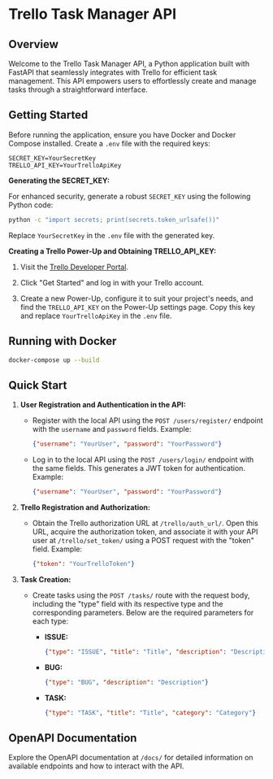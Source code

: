 # Trello Task Manager API

## Overview

Welcome to the Trello Task Manager API, a Python application built with FastAPI that seamlessly integrates with Trello for efficient task management. This API empowers users to effortlessly create and manage tasks through a straightforward interface.

## Getting Started

Before running the application, ensure you have Docker and Docker Compose installed. Create a `.env` file with the required keys:

```env
SECRET_KEY=YourSecretKey
TRELLO_API_KEY=YourTrelloApiKey
```

**Generating the SECRET_KEY:**

For enhanced security, generate a robust `SECRET_KEY` using the following Python code:

```bash
python -c "import secrets; print(secrets.token_urlsafe())"
```

Replace `YourSecretKey` in the `.env` file with the generated key.

**Creating a Trello Power-Up and Obtaining TRELLO_API_KEY:**

1. Visit the [Trello Developer Portal](https://developer.atlassian.com/cloud/trello/).

2. Click "Get Started" and log in with your Trello account.

3. Create a new Power-Up, configure it to suit your project's needs, and find the `TRELLO_API_KEY` on the Power-Up settings page. Copy this key and replace `YourTrelloApiKey` in the `.env` file.

## Running with Docker

```bash
docker-compose up --build
```

## Quick Start

1. **User Registration and Authentication in the API:**

   - Register with the local API using the `POST /users/register/` endpoint with the `username` and `password` fields. Example:
     ```json
     {"username": "YourUser", "password": "YourPassword"}
     ```

   - Log in to the local API using the `POST /users/login/` endpoint with the same fields. This generates a JWT token for authentication. Example:
     ```json
     {"username": "YourUser", "password": "YourPassword"}
     ```

2. **Trello Registration and Authorization:**

   - Obtain the Trello authorization URL at `/trello/auth_url/`. Open this URL, acquire the authorization token, and associate it with your API user at `/trello/set_token/` using a POST request with the "token" field. Example:
     ```json
     {"token": "YourTrelloToken"}
     ```

3. **Task Creation:**

   - Create tasks using the `POST /tasks/` route with the request body, including the "type" field with its respective type and the corresponding parameters. Below are the required parameters for each type:

     - **ISSUE:**
       ```json
       {"type": "ISSUE", "title": "Title", "description": "Description"}
       ```

     - **BUG:**
       ```json
       {"type": "BUG", "description": "Description"}
       ```

     - **TASK:**
       ```json
       {"type": "TASK", "title": "Title", "category": "Category"}
       ```

## OpenAPI Documentation

Explore the OpenAPI documentation at `/docs/` for detailed information on available endpoints and how to interact with the API.
